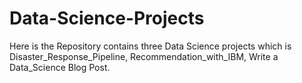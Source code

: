 # Data-Science-Projects
Here is the Repository contains three Data Science projects which is Disaster_Response_Pipeline, Recommendation_with_IBM, Write a Data_Science Blog Post.
